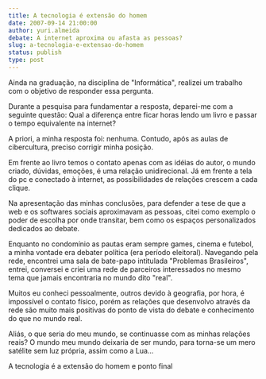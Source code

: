 ```yaml
---
title: A tecnologia é extensão do homem
date: 2007-09-14 21:00:00
author: yuri.almeida
debate: A internet aproxima ou afasta as pessoas?
slug: a-tecnologia-e-extensao-do-homem
status: publish 
type: post
---
```


Ainda na graduação, na disciplina de "Informática", realizei um trabalho com o objetivo de responder essa pergunta.  
  
Durante a pesquisa para fundamentar a resposta, deparei-me com a seguinte questão: Qual a diferença entre ficar horas lendo um livro e passar o tempo equivalente na internet?  
  
A priori, a minha resposta foi: nenhuma. Contudo, após as aulas de cibercultura, preciso corrigir minha posição.  
  
Em frente ao livro temos o contato apenas com as idéias do autor, o mundo criado, dúvidas, emoções, é uma relação unidirecional. Já em frente a tela do pc e conectado à internet, as possibilidades de relações crescem a cada clique.  
  
Na apresentação das minhas conclusões, para defender a tese de que a web e os softwares sociais aproximavam as pessoas, citei como exemplo o poder de escolha por onde transitar, bem como os espaços personalizados dedicados ao debate.  
  
Enquanto no condomínio as pautas eram sempre games, cinema e futebol, a minha vontade era debater política (era período eleitoral). Navegando pela rede, encontrei uma sala de bate-papo intitulada "Problemas Brasileiros", entrei, conversei e criei uma rede de parceiros interessados no mesmo tema que jamais encontraria no mundo dito "real".  
  
Muitos eu conheci pessoalmente, outros devido à geografia, por hora, é impossível o contato físico, porém as relações que desenvolvo através da rede são muito mais positivas do ponto de vista do debate e conhecimento do que no mundo real.  
  
Aliás, o que seria do meu mundo, se continuasse com as minhas relações reais? O mundo meu mundo deixaria de ser mundo, para torna-se um mero satélite sem luz própria, assim como a Lua...  
  
A tecnologia é a extensão do homem e ponto final

